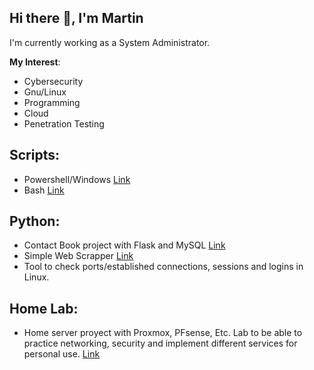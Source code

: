 ## Hi there 👋, I'm Martin 

I'm currently working as a System Administrator.

**My Interest**:
 - Cybersecurity
 - Gnu/Linux
 - Programming
 - Cloud
 - Penetration Testing

## Scripts:

 - Powershell/Windows [Link](https://github.com/Martin-kn/Windows-Scripts)
 - Bash [Link](https://github.com/Martin-kn/Scripts)

 ## Python:

 - Contact Book project with Flask and MySQL [Link](https://github.com/Martin-kn/agenda-contactos)
 - Simple Web Scrapper [Link](https://github.com/Martin-kn/Simple-Web-Scrapper)
 - Tool to check ports/established connections, sessions and logins in Linux. 

 ## Home Lab:
 - Home server proyect with Proxmox, PFsense, Etc. Lab to be able to practice networking, security and implement different services for personal use. [Link](https://martin-kn.github.io/proyectos/)
